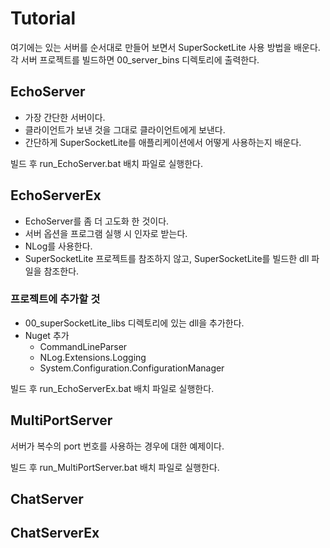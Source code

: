 # Tutorial
여기에는 있는 서버를 순서대로 만들어 보면서 SuperSocketLite 사용 방법을 배운다.  
각 서버 프로젝트를 빌드하면 00_server_bins 디렉토리에 출력한다.  
    
  
## EchoServer
- 가장 간단한 서버이다.
- 클라이언트가 보낸 것을 그대로 클라이언트에게 보낸다.
- 간단하게 SuperSocketLite를 애플리케이션에서 어떻게 사용하는지 배운다.  
  
빌드 후 run_EchoServer.bat 배치 파일로 실행한다.
    
  
  
## EchoServerEx
- EchoServer를 좀 더 고도화 한 것이다.
- 서버 옵션을 프로그램 실행 시 인자로 받는다.
- NLog를 사용한다.
- SuperSocketLite 프로젝트를 참조하지 않고, SuperSocketLite를 빌드한 dll 파일을 참조한다.
  
### 프로젝트에 추가할 것 
- 00_superSocketLite_libs 디렉토리에 있는 dll을 추가한다.
- Nuget 추가 
    - CommandLineParser
	- NLog.Extensions.Logging
	- System.Configuration.ConfigurationManager
  
빌드 후 run_EchoServerEx.bat 배치 파일로 실행한다. 
  
  
  
## MultiPortServer  
서버가 복수의 port 번호를 사용하는 경우에 대한 예제이다.  
  
빌드 후 run_MultiPortServer.bat 배치 파일로 실행한다. 
  
  
## ChatServer
  

## ChatServerEx  